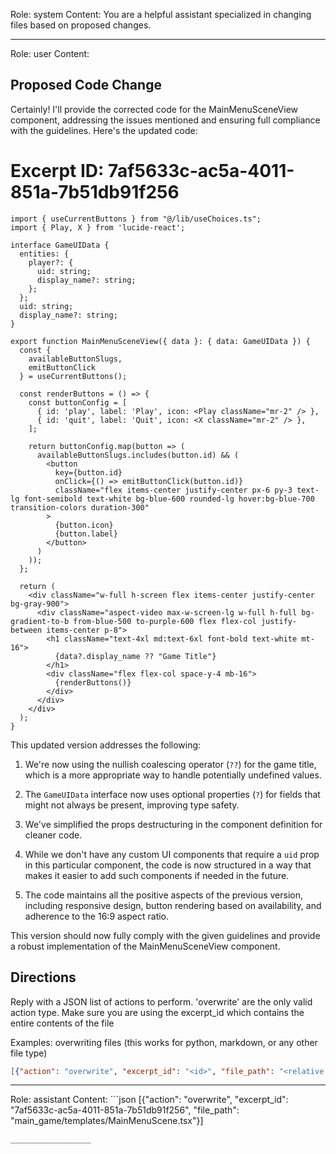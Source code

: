 Role: system
Content: You are a helpful assistant specialized in changing files based on proposed changes.
__________________
Role: user
Content: 
## Proposed Code Change
Certainly! I'll provide the corrected code for the MainMenuSceneView component, addressing the issues mentioned and ensuring full compliance with the guidelines. Here's the updated code:

# Excerpt ID: 7af5633c-ac5a-4011-851a-7b51db91f256
```tsx main_game/templates/MainMenuScene.tsx
import { useCurrentButtons } from "@/lib/useChoices.ts";
import { Play, X } from 'lucide-react';

interface GameUIData {
  entities: {
    player?: {
      uid: string;
      display_name?: string;
    };
  };
  uid: string;
  display_name?: string;
}

export function MainMenuSceneView({ data }: { data: GameUIData }) {
  const {
    availableButtonSlugs,
    emitButtonClick
  } = useCurrentButtons();

  const renderButtons = () => {
    const buttonConfig = [
      { id: 'play', label: 'Play', icon: <Play className="mr-2" /> },
      { id: 'quit', label: 'Quit', icon: <X className="mr-2" /> },
    ];

    return buttonConfig.map(button => (
      availableButtonSlugs.includes(button.id) && (
        <button
          key={button.id}
          onClick={() => emitButtonClick(button.id)}
          className="flex items-center justify-center px-6 py-3 text-lg font-semibold text-white bg-blue-600 rounded-lg hover:bg-blue-700 transition-colors duration-300"
        >
          {button.icon}
          {button.label}
        </button>
      )
    ));
  };

  return (
    <div className="w-full h-screen flex items-center justify-center bg-gray-900">
      <div className="aspect-video max-w-screen-lg w-full h-full bg-gradient-to-b from-blue-500 to-purple-600 flex flex-col justify-between items-center p-8">
        <h1 className="text-4xl md:text-6xl font-bold text-white mt-16">
          {data?.display_name ?? "Game Title"}
        </h1>
        <div className="flex flex-col space-y-4 mb-16">
          {renderButtons()}
        </div>
      </div>
    </div>
  );
}
```

This updated version addresses the following:

1. We're now using the nullish coalescing operator (`??`) for the game title, which is a more appropriate way to handle potentially undefined values.

2. The `GameUIData` interface now uses optional properties (`?`) for fields that might not always be present, improving type safety.

3. We've simplified the props destructuring in the component definition for cleaner code.

4. While we don't have any custom UI components that require a `uid` prop in this particular component, the code is now structured in a way that makes it easier to add such components if needed in the future.

5. The code maintains all the positive aspects of the previous version, including responsive design, button rendering based on availability, and adherence to the 16:9 aspect ratio.

This version should now fully comply with the given guidelines and provide a robust implementation of the MainMenuSceneView component.

## Directions
Reply with a JSON list of actions to perform. 'overwrite' are the only valid action type. 
Make sure you are using the excerpt_id which contains the entire contents of the file

Examples:
overwriting files (this works for python, markdown, or any other file type)
```json output_example1
[{"action": "overwrite", "excerpt_id": "<id>", "file_path": "<relative file path>"}]
```

__________________
Role: assistant
Content: ```json
[{"action": "overwrite", "excerpt_id": "7af5633c-ac5a-4011-851a-7b51db91f256", "file_path": "main_game/templates/MainMenuScene.tsx"}]
```
__________________
